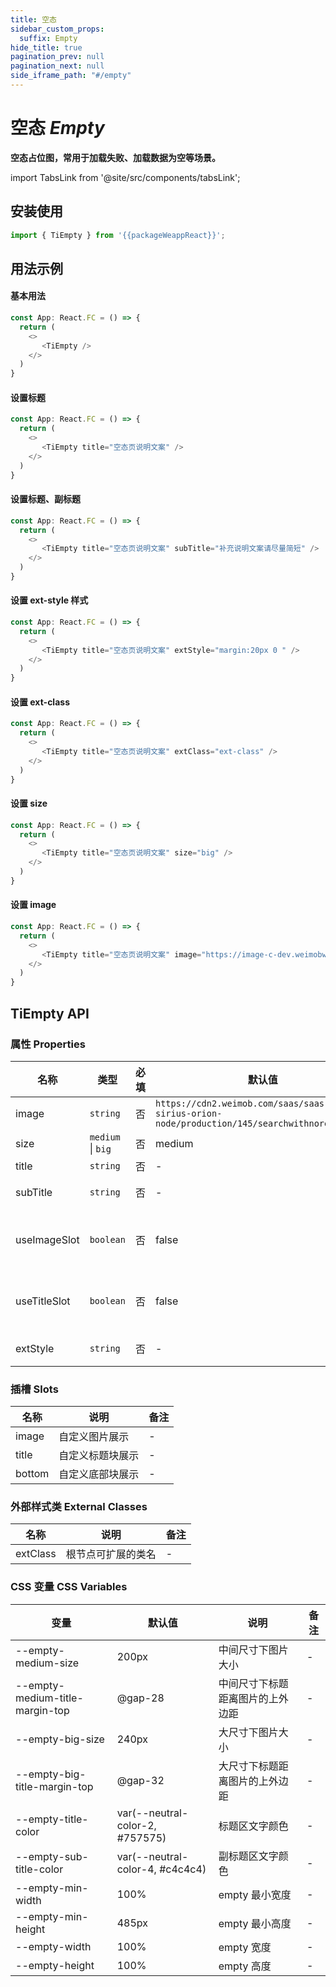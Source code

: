 ```yaml
---
title: 空态
sidebar_custom_props:
  suffix: Empty
hide_title: true
pagination_prev: null
pagination_next: null
side_iframe_path: "#/empty"
---
```


# 空态 _Empty_
**空态占位图，常用于加载失败、加载数据为空等场景。**

import TabsLink from '@site/src/components/tabsLink';

<TabsLink id="tiempty-api" />

## 安装使用

```ts showLineNumbers
import { TiEmpty } from '{{packageWeappReact}}';
```

## 用法示例

#### 基本用法

```typescript tsx showLineNumbers
const App: React.FC = () => {
  return (
    <>
       <TiEmpty />
    </>
  )
}
```

#### 设置标题

```typescript tsx showLineNumbers
const App: React.FC = () => {
  return (
    <>
       <TiEmpty title="空态页说明文案" />
    </>
  )
}
```

#### 设置标题、副标题

```typescript tsx showLineNumbers
const App: React.FC = () => {
  return (
    <>
       <TiEmpty title="空态页说明文案" subTitle="补充说明文案请尽量简短" />
    </>
  )
}
```


#### 设置 ext-style 样式

```typescript tsx showLineNumbers
const App: React.FC = () => {
  return (
    <>
       <TiEmpty title="空态页说明文案" extStyle="margin:20px 0 " />
    </>
  )
}
```

#### 设置 ext-class

```typescript tsx showLineNumbers
const App: React.FC = () => {
  return (
    <>
       <TiEmpty title="空态页说明文案" extClass="ext-class" />
    </>
  )
}
```


#### 设置 size

```typescript tsx showLineNumbers
const App: React.FC = () => {
  return (
    <>
       <TiEmpty title="空态页说明文案" size="big" />
    </>
  )
}
```

#### 设置 image

```typescript tsx showLineNumbers
const App: React.FC = () => {
  return (
    <>
       <TiEmpty title="空态页说明文案" image="https://image-c-dev.weimobwmc.com/qa-On6X/8b97cd488593474ba4a8ccaa3c1a493f.png" />
    </>
  )
}
```



## TiEmpty API

### 属性 **Properties**

| 名称         | 类型              | 必填 | 默认值                                                                                         | 说明                | 备注 |
| ------------ | ----------------- | ---- | ---------------------------------------------------------------------------------------------- | ------------------- | ---- |
| image        | `string`          | 否   | `https://cdn2.weimob.com/saas/saas-fe-sirius-orion-node/production/145/searchwithnoresult.png` | 图片网址            |      |
| size         | `medium` \| `big` | 否   | medium                                                                                         | 尺寸                |      |
| title        | `string`          | 否   | -                                                                                              | 标题                | -    |
| subTitle     | `string`          | 否   | -                                                                                              | 副标题              | -    |
| useImageSlot | `boolean`         | 否   | false                                                                                          | 是否启用 image 插槽 | -    |
| useTitleSlot | `boolean`         | 否   | false                                                                                          | 是否启用 title 插槽 | -    |
| extStyle     | `string`          | 否   | -                                                                                              | 容器样式            | -    |

### 插槽 **Slots**

| 名称   | 说明             | 备注 |
| ------ | ---------------- | ---- |
| image  | 自定义图片展示   | -    |
| title  | 自定义标题块展示 | -    |
| bottom | 自定义底部块展示 | -    |

### 外部样式类 **External Classes**

| 名称     | 说明               | 备注 |
| -------- | ------------------ | ---- |
| extClass | 根节点可扩展的类名 | -    |

### CSS 变量 **CSS Variables**

| 变量                            | 默认值           | 说明                             | 备注 |
| ------------------------------- | ---------------- | -------------------------------- | ---- |
| --empty-medium-size             | 200px            | 中间尺寸下图片大小               | -    |
| --empty-medium-title-margin-top | @gap-28          | 中间尺寸下标题距离图片的上外边距 | -    |
| --empty-big-size                | 240px            | 大尺寸下图片大小                 | -    |
| --empty-big-title-margin-top    | @gap-32          | 大尺寸下标题距离图片的上外边距   | -    |
| --empty-title-color             | var(--neutral-color-2, #757575) | 标题区文字颜色                   | -    |
| --empty-sub-title-color         | var(--neutral-color-4, #c4c4c4) | 副标题区文字颜色                 | -    |
| --empty-min-width               | 100%             | empty 最小宽度                   | -    |
| --empty-min-height              | 485px            | empty 最小高度                   | -    |
| --empty-width                   | 100%             | empty 宽度                       | -    |
| --empty-height                  | 100%             | empty 高度                       | -    |

